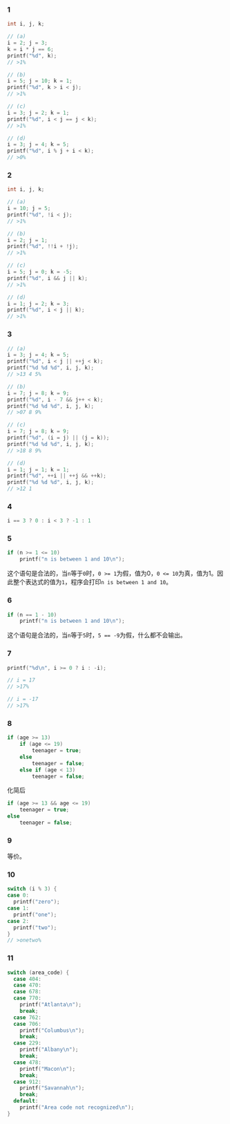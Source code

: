 ### 1

```c
int i, j, k;

// (a)
i = 2; j = 3;
k = i * j == 6;
printf("%d", k);
// >1%

// (b)
i = 5; j = 10; k = 1;
printf("%d", k > i < j);
// >1%

// (c)
i = 3; j = 2; k = 1;
printf("%d", i < j == j < k);
// >1%

// (d)
i = 3; j = 4; k = 5;
printf("%d", i % j + i < k);
// >0%
```

### 2

```c
int i, j, k;

// (a)
i = 10; j = 5;
printf("%d", !i < j);
// >1%

// (b)
i = 2; j = 1;
printf("%d", !!i + !j);
// >1%

// (c)
i = 5; j = 0; k = -5;
printf("%d", i && j || k);
// >1%

// (d)
i = 1; j = 2; k = 3;
printf("%d", i < j || k);
// >1%
```

### 3

```c
// (a)
i = 3; j = 4; k = 5;
printf("%d", i < j || ++j < k);
printf("%d %d %d", i, j, k);
// >13 4 5%

// (b)
i = 7; j = 8; k = 9;
printf("%d", i - 7 && j++ < k);
printf("%d %d %d", i, j, k);
// >07 8 9%

// (c)
i = 7; j = 8; k = 9;
printf("%d", (i = j) || (j = k));
printf("%d %d %d", i, j, k);
// >18 8 9%

// (d)
i = 1; j = 1; k = 1;
printf("%d", ++i || ++j && ++k);
printf("%d %d %d", i, j, k);
// >12 1
```

### 4

```c
i == 3 ? 0 : i < 3 ? -1 : 1
```

### 5

```c
if (n >= 1 <= 10)
    printf("n is between 1 and 10\n");
```
这个语句是合法的，当`n`等于`0`时，`0 >= 1`为假，值为0，`0 <= 10`为真，值为1。因此整个表达式的值为`1`，程序会打印`n is between 1 and 10`。

### 6

```c
if (n == 1 - 10)
    printf("n is between 1 and 10\n");
```
这个语句是合法的，当`n`等于`5`时，`5 == -9`为假，什么都不会输出。

### 7

```c
printf("%d\n", i >= 0 ? i : -i);

// i = 17
// >17%

// i = -17
// >17%
```

### 8

```c
if (age >= 13)
    if (age <= 19)
        teenager = true;
    else
        teenager = false;
    else if (age < 13)
        teenager = false;
```

化简后

```c
if (age >= 13 && age <= 19)
    teenager = true;
else
    teenager = false;
```

### 9

等价。

### 10

```c
switch (i % 3) {
case 0:
  printf("zero");
case 1:
  printf("one");
case 2:
  printf("two");
}
// >onetwo%
```

### 11

```c
switch (area_code) {
  case 404:
  case 470:
  case 678:
  case 770:
    printf("Atlanta\n");
    break;
  case 762:
  case 706:
    printf("Columbus\n");
    break;
  case 229:
    printf("Albany\n");
    break;
  case 478:
    printf("Macon\n");
    break;
  case 912:
    printf("Savannah\n");
    break;
  default:
    printf("Area code not recognized\n");
}
```



